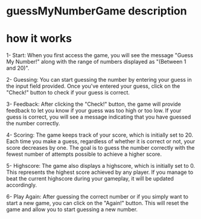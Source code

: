 # guessMyNumberGame description
# how it works
1- Start: When you first access the game, you will see the message "Guess My Number!" along with the range of numbers displayed as "(Between 1 and 20)".

2- Guessing: You can start guessing the number by entering your guess in the input field provided. Once you've entered your guess, click on the "Check!" button to check if your guess is correct.

3- Feedback: After clicking the "Check!" button, the game will provide feedback to let you know if your guess was too high or too low. 
If your guess is correct, you will see a message indicating that you have guessed the number correctly.

4- Scoring: The game keeps track of your score, which is initially set to 20. Each time you make a guess, regardless of whether it is correct or not, 
your score decreases by one. The goal is to guess the number correctly with the fewest number of attempts possible to achieve a higher score.

5- Highscore: The game also displays a highscore, which is initially set to 0. This represents the highest score achieved by any player. 
If you manage to beat the current highscore during your gameplay, it will be updated accordingly.

6- Play Again: After guessing the correct number or if you simply want to start a new game, you can click on the "Again!" button. This will reset the game and allow you to start guessing a new number.
